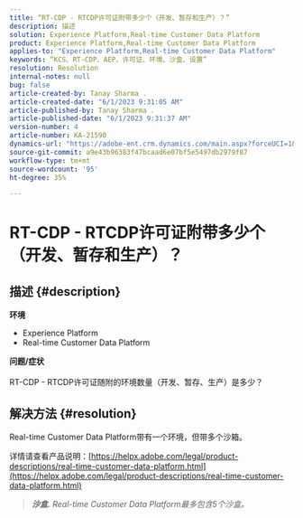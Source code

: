 ```yaml
---
title: “RT-CDP - RTCDP许可证附带多少个（开发、暂存和生产）？”
description: 描述
solution: Experience Platform,Real-time Customer Data Platform
product: Experience Platform,Real-time Customer Data Platform
applies-to: "Experience Platform,Real-time Customer Data Platform"
keywords: “KCS、RT-CDP、AEP、许可证、环境、沙盒、设置”
resolution: Resolution
internal-notes: null
bug: false
article-created-by: Tanay Sharma .
article-created-date: "6/1/2023 9:31:05 AM"
article-published-by: Tanay Sharma .
article-published-date: "6/1/2023 9:31:37 AM"
version-number: 4
article-number: KA-21590
dynamics-url: "https://adobe-ent.crm.dynamics.com/main.aspx?forceUCI=1&pagetype=entityrecord&etn=knowledgearticle&id=c3353402-5f00-ee11-8f6e-6045bd0067ea"
source-git-commit: a9e43b96383f47bcaad6e07bf5e5497db2979f87
workflow-type: tm+mt
source-wordcount: '95'
ht-degree: 35%

---
```


# RT-CDP - RTCDP许可证附带多少个（开发、暂存和生产）？

## 描述 {#description}

<b>环境</b>
- Experience Platform
- Real-time Customer Data Platform

<b>问题/症状</b><br><br>RT-CDP - RTCDP许可证随附的环境数量（开发、暂存、生产）是多少？<br>

## 解决方法 {#resolution}


Real-time Customer Data Platform带有一个环境，但带多个沙箱。

详情请查看产品说明：[https://helpx.adobe.com/legal/product-descriptions/real-time-customer-data-platform.html](https://helpx.adobe.com/legal/product-descriptions/real-time-customer-data-platform.html)


> <b>*沙盒.</b> Real-time Customer Data Platform最多包含5个沙盒。*

